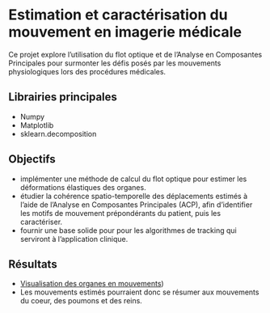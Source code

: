 # Estimation et caractérisation du mouvement en imagerie médicale

Ce projet explore l’utilisation du flot optique et de l’Analyse en Composantes Principales
pour surmonter les défis posés par les mouvements physiologiques lors des procédures
médicales.

## Librairies principales
- Numpy
- Matplotlib
- sklearn.decomposition

## Objectifs
* implémenter une méthode de calcul du flot optique pour estimer les déformations élastiques
des organes.<br>
* étudier la cohérence spatio-temporelle des déplacements estimés à l’aide de l’Analyse
en Composantes Principales (ACP), afin d’identifier les motifs de mouvement prépondérants
du patient, puis les caractériser.<br>
* fournir une base solide pour pour les algorithmes de tracking qui serviront à l’application
clinique.

## Résultats
- [Visualisation des organes en mouvements](https://www.youtube.com/shorts/-D0IFKWgvaU))
- Les mouvements estimés pourraient donc se résumer aux mouvements du coeur, des poumons et des reins.
